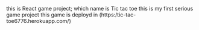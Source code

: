 this is React game project; which name is Tic tac toe 
this is my first serious game project 
this game is deployd in (https:/tic-tac-toe6776.herokuapp.com/)